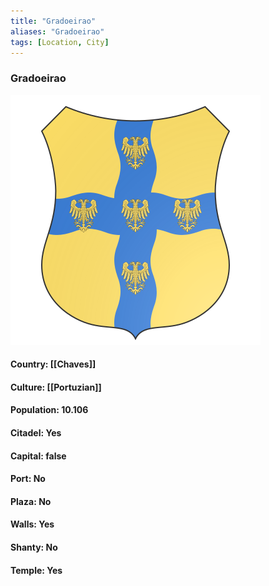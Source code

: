 ```yaml
---
title: "Gradoeirao"
aliases: "Gradoeirao"
tags: [Location, City]
---
```

### Gradoeirao
![](attachment/f1658fcf2e8203957f56c93fd34561e5.svg)

#### Country: [[Chaves]]

#### Culture: [[Portuzian]]

#### Population: 10.106

#### Citadel: Yes

#### Capital: false

#### Port: No

#### Plaza: No

#### Walls: Yes

#### Shanty: No

#### Temple: Yes

